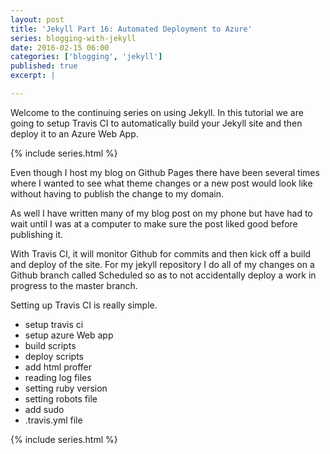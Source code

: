 ```yaml
---
layout: post
title: 'Jekyll Part 16: Automated Deployment to Azure'
series: blogging-with-jekyll 
date: 2016-02-15 06:00
categories: ['blogging', 'jekyll']
published: true 
excerpt: |

---
```


Welcome to the continuing series on using Jekyll.  In this tutorial we are going to setup Travis CI to automatically build your Jekyll site and then deploy it to an Azure Web App.  

{% include series.html %}

Even though I host my blog on Github Pages there have been several times where I wanted to see what theme changes or a new post would look like without having to publish the change to my domain.

As well I have written many of my blog post on my phone but have had to wait until I was at a computer to make sure the post liked good before publishing it.  

With Travis CI, it will monitor Github for commits and then kick off a build and deploy of the site.  For my jekyll repository I do all of my changes on a Github branch called Scheduled so as to not accidentally deploy a work in progress to the master branch.

Setting up Travis CI is really simple. 

* setup travis ci
* setup azure Web app
* build scripts 
* deploy scripts 
* add html proffer
* reading log  files 
* setting ruby version 
* setting robots file  
* add sudo
*  .travis.yml file
 

 {% include series.html %}
